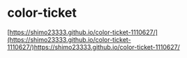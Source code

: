 # color-ticket
[https://shimo23333.github.io/color-ticket-1110627/](https://shimo23333.github.io/color-ticket-1110627/)https://shimo23333.github.io/color-ticket-1110627/
